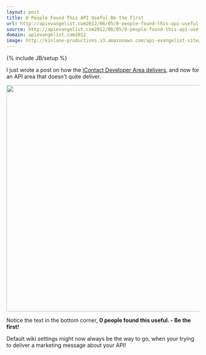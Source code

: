 ```yaml
---
layout: post
title: 0 People Found This API Useful Be the First
url: http://apievangelist.com2012/06/05/0-people-found-this-api-useful-be-the-first/
source: http://apievangelist.com2012/06/05/0-people-found-this-api-useful-be-the-first/
domain: apievangelist.com2012
image: http://kinlane-productions.s3.amazonaws.com/api-evangelist-site/blog/koordinates-api.png
---
```

{% include JB/setup %}<p>
     I just wrote a post on how the <a title="iContact Developer Area delivers" href="/2012/06/05/icontact-developers-area-landing-page-delivers/">iContact Developer Area delivers</a>, and now for an API area that doesn't quite deliver.
</p>
<p>
     <a href="http://support.koordinates.com/entries/20182888" target="_blank"><img src="http://kinlane-productions.s3.amazonaws.com/api-evangelist/koordinates-api.png"  width="590" /></a>
</p>
<p>
     Notice the text in the bottom corner, <strong>0 people found this useful. - Be the first!</strong>
</p>
<p>
     Default wiki settings might now always be the way to go, when your trying to deliver a marketing message about your API!
</p>
